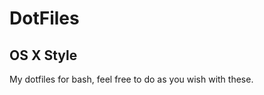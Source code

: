 DotFiles
========

OS X Style
----------

My dotfiles for bash, feel free to do as you wish with these.
